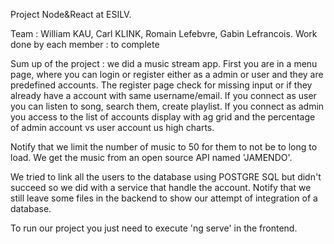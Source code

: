 Project Node&React at ESILV.

Team : William KAU, Carl KLINK, Romain Lefebvre, Gabin Lefrancois. Work done by each member : to complete

Sum up of the project : we did a music stream app. First you are in a menu page, where you can login or register either as a admin or user and they are predefined accounts. The register page check for missing input or if they already have a account with same username/email. If you connect as user you can listen to song, search them, create playlist. If you connect as admin you access to the list of accounts display with ag grid and the percentage of admin account vs user account us high charts.

Notify that we limit the number of music to 50 for them to not be to long to load. We get the music from an open source API named 'JAMENDO'.

We tried to link all the users to the database using POSTGRE SQL but didn't succeed so we did with a service that handle the account. Notify that we still leave some files in the backend to show our attempt of integration of a database.

To run our project you just need to execute 'ng serve' in the frontend.